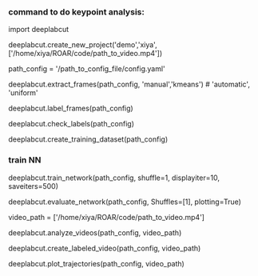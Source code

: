### command to do keypoint analysis:

import deeplabcut

deeplabcut.create_new_project('demo','xiya',['/home/xiya/ROAR/code/path_to_video.mp4'])

path_config = '/path_to_config_file/config.yaml'

deeplabcut.extract_frames(path_config, 'manual','kmeans') # 'automatic', 'uniform'

deeplabcut.label_frames(path_config)

deeplabcut.check_labels(path_config)

deeplabcut.create_training_dataset(path_config) 

### train NN
deeplabcut.train_network(path_config, shuffle=1, displayiter=10, saveiters=500)  

deeplabcut.evaluate_network(path_config, Shuffles=[1], plotting=True)  

video_path = ['/home/xiya/ROAR/code/path_to_video.mp4']   

deeplabcut.analyze_videos(path_config, video_path)

deeplabcut.create_labeled_video(path_config, video_path)   

deeplabcut.plot_trajectories(path_config, video_path)  
